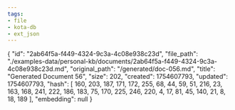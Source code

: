 ```yaml
---
tags:
- file
- kota-db
- ext_json
---
```

{
  "id": "2ab64f5a-f449-4324-9c3a-4c08e938c23d",
  "file_path": "./examples-data/personal-kb/documents/2ab64f5a-f449-4324-9c3a-4c08e938c23d.md",
  "original_path": "/generated/doc-056.md",
  "title": "Generated Document 56",
  "size": 202,
  "created": 1754607793,
  "updated": 1754607793,
  "hash": [
    160,
    203,
    187,
    171,
    172,
    255,
    68,
    44,
    59,
    51,
    216,
    23,
    163,
    168,
    241,
    222,
    186,
    183,
    75,
    170,
    225,
    246,
    220,
    4,
    17,
    81,
    45,
    140,
    21,
    8,
    18,
    189
  ],
  "embedding": null
}